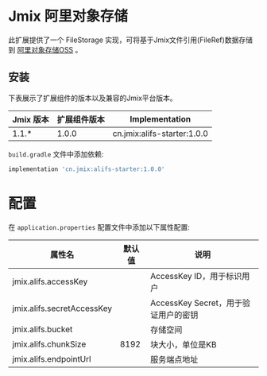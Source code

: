 # Jmix 阿里对象存储

此扩展提供了一个 FileStorage 实现，可将基于Jmix文件引用(FileRef)数据存储到 [阿里对象存储OSS](https://help.aliyun.com/product/31815.html) 。

## 安装

下表展示了扩展组件的版本以及兼容的Jmix平台版本。

| Jmix 版本     | 扩展组件版本     | Implementation                             |
|--------------|----------------|--------------------------------------------|
| 1.1.*        | 1.0.0          | cn.jmix:alifs-starter:1.0.0                |

 `build.gradle` 文件中添加依赖:

```gradle
implementation 'cn.jmix:alifs-starter:1.0.0'
```

# 配置
在 `application.properties` 配置文件中添加以下属性配置:

| 属性名                      | 默认值   | 说明                                                                                                          |
|----------------------------|---------|-----------------------------------|
| jmix.alifs.accessKey       |         | AccessKey ID，用于标识用户          |         
| jmix.alifs.secretAccessKey |         | AccessKey Secret，用于验证用户的密钥 |
| jmix.alifs.bucket          |         | 存储空间                           |
| jmix.alifs.chunkSize       |   8192  | 块大小，单位是KB                    |
| jmix.alifs.endpointUrl     |         | 服务端点地址                        |

